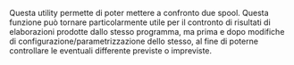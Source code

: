 Questa utility permette di poter mettere a confronto due spool. Questa funzione   può tornare particolarmente utile per il contronto di risultati di elaborazioni   prodotte dallo stesso programma, ma prima e dopo modifiche di configurazione/parametrizzazione   dello stesso, al fine di poterne controllare le eventuali differente previste o impreviste.

